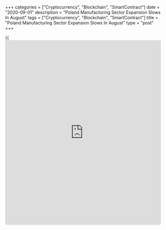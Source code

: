 +++
categories = ["Cryptocurrency", "Blockchain", "SmartContract"]
date = "2020-09-01"
description = "Poland Manufacturing Sector Expansion Slows In August"
tags = ["Cryptocurrency", "Blockchain", "SmartContract"]
title = "Poland Manufacturing Sector Expansion Slows In August"
type = "post"
+++

{{<iframe id="large-banner" src="https://www.bounty.group/#slide=8.0" width="100%" height="600" scrolling="no" style="border: 0px solid rgb(216, 221, 230); border-radius: 3px;">}}

Poland's manufacturing sector rose at a slower pace in August, survey
data from IHS Markit showed on Tuesday.

The manufacturing Purchasing Managers' Index, or PMI, fell to 50.6 in
August from 52.8 in July.

Economists had forecast a score of 52.9. Any reading above 50 indicates
expansion in the sector.

Volume of new orders remained unchanged in August and manufacturers
expanded production further. Output grew for the second time since
October 2018.

Backlogs of work fell at a sharper rate in August, albeit at a slower
rate. Stocks of purchases declined for the fourteenth straight month and
inventories of finished goods declined for the second straight month.

The employment shed in August, extending to fourteen months.

Input price inflation accelerated to the highest in six months in August
and pressure on profitability rose ad output prices were reduced for the
fifth straight month.

"Manufacturers remained confidence of growth of production over the next
12 months, but sentiment was weaker than in July, mainly reflecting
concerns over a potential second wave of COVID-19 and any re-tightening
of restrictions," Trevor Balchin, Economics Director at IHS Markit,
said.

For comments and feedback [contact](https://www.playgroundfx.com/contact/): editorial@rtt[news](https://www.letsplayfx.com/blog/forex-news-website/).com

[Economic News][1]

 **What parts of the world are seeing the best (and worst) economic
performances lately? Click[here][2] to check out our [Econ Scorecard][2]
and find out! See up-to-the-moment [ranking](https://www.playgroundfx.com/blog/crypto-exchange-ranking/)s for the best and worst
performers in [GDP][3], [unemployment rate][4], [inflation][5] and much
more.**

   1. www.rtt[news](https://www.letsplayfx.com/blog/forex-news-website/).com/Content/EconomicNews.aspx
   2. www.rtt[news](https://www.letsplayfx.com/blog/forex-news-website/).com/economic-scorecard/world-rank/unemployment-rate/highest-performance.aspx
   3. www.rtt[news](https://www.letsplayfx.com/blog/forex-news-website/).com/economic-scorecard/world-rank/GDP/highest-performance.aspx
   4. www.rtt[news](https://www.letsplayfx.com/blog/forex-news-website/).com/economic-scorecard/world-rank/unemployment-rate/lowest-performance.aspx
   5. www.rtt[news](https://www.letsplayfx.com/blog/forex-news-website/).com/economic-scorecard/world-rank/CPI/highest-performance.aspx